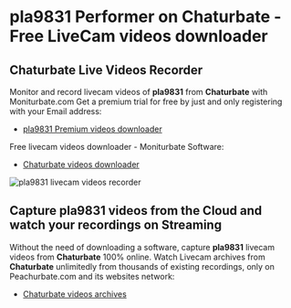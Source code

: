 # pla9831 Performer on Chaturbate - Free LiveCam videos downloader

## Chaturbate Live Videos Recorder

Monitor and record livecam videos of **pla9831** from **Chaturbate** with Moniturbate.com
Get a premium trial for free by just and only registering with your Email address:
* [pla9831 Premium videos downloader](https://moniturbate.com/request-demo-licence-key.html)

Free livecam videos downloader - Moniturbate Software:
* [Chaturbate videos downloader](https://moniturbate.com/moniturbate-download-software.html)

![pla9831 livecam videos recorder](https://peachurnet.com/templates/moniturbate-software.png)


## Capture pla9831 videos from the Cloud and watch your recordings on Streaming

Without the need of downloading a software, capture **pla9831** livecam videos from **Chaturbate** 100% online.
Watch Livecam archives from **Chaturbate** unlimitedly from thousands of existing recordings, only on Peachurbate.com and its websites network:
* [Chaturbate videos archives](https://peachurnet.com/)